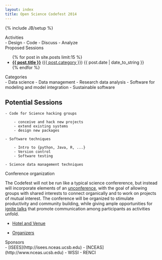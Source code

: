 ```yaml
---
layout: index
title: Open Science Codefest 2014
---
```

{% include JB/setup %}

<div class="title" id="activities">
  <i class="icon-coffee">
  </i>
  Activities
</div> 
- Design
- Code
- Discuss
- Analyze

<div class="title" id="activities">
  <i class="icon-coffee">
  </i>
  Proposed Sessions
</div> 

<div class="hidden-phone">
  <ul class="posts">
    {% for post in site.posts limit:15 %}
      <li class="posts-title"><span class="alignleft"><a href="{{ BASE_PATH }}{{ post.url }}"><b>{{ post.title }}</b></a> (<a href="{{ BASE_PATH }}categories#{{ post.category }}-ref">{{ post.category }}</a>)</span> <span class="alignright">{{ post.date | date_to_string }}</span></li>
    {% endfor %}
  </ul>
</div>

<div class="title" id="activities">
  <i class="icon-coffee">
  </i>
  Categories
</div> 
    - Data science
    - Data management
    - Research data analysis
    - Software for modeling and model integration
    - Sustainable software

## Potential Sessions

    - Code for Science hacking groups

        - conceive and hack new projects
        - extend existing systems
        - design new packages

    - Software techniques

        - Intro to {python, Java, R, ...}
        - Version control
        - Software testing

    - Science data management techniques

<div class="title" id="activities">
  <i class="icon-coffee">
  </i>
  Conference organization
</div> 

The Codefest will not be run like a typical science confererence, but instead will incorporate elements of an [unconference](http://en.wikipedia.org/wiki/Unconference), with the goal of allowing groups with shared interests to connect organically and to work on projects of mutual interest. The conference will be organized to stimulate productivity and community building, while giving ample opportunities for [ignite talks](http://en.wikipedia.org/wiki/Lightning_talk) that promote communication among participants as activities unfold.

- [Hotel and Venue](venue)

- [Organizers](organizers)

<div class="title" id="sponsors">
  <i class="icon-coffee">
  </i>
  Sponsors
</div> 
    - [ISEES](http://isees.nceas.ucsb.edu)
    - [NCEAS](http://www.nceas.ucsb.edu)
    - WSSI
    - RENCI

